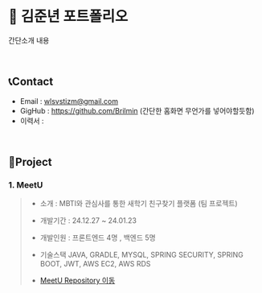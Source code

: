 # 📕 김준년 포트폴리오
간단소개 내용

</br>

## 📞Contact
* Email : wlsvstizm@gmail.com
* GigHub : https://github.com/Brilmin (간단한 홈화면 무언가를 넣어야할듯함)
* 이력서 : 

</br>

## 📑Project
### 1. MeetU
> - 소개 : MBTI와 관심사를 통한 새학기 친구찾기 플랫폼 (팀 프로젝트)
>  
> - 개발기간 : 24.12.27 ~ 24.01.23
> 
> - 개발인원 : 프론트엔드 4명 , 백엔드 5명
> - 기술스택
> JAVA, GRADLE, MYSQL, SPRING SECURITY, SPRING BOOT, JWT, AWS EC2, AWS RDS
> - [MeetU Repository 이동](https://github.com/Brilmin/abc01-MeetU)
